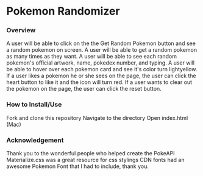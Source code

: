 # Pokemon Randomizer

### Overview
A user will be able to click on the the Get Random Pokemon button and see a random pokemon on screen.
A user will be able to get a random pokemon as many times as they want.
A user will be able to see each random pokemon's official artwork, name, pokedex number, and typing.
A user will be able to hover over each pokemon card and see it's color turn lightyellow.
If a user likes a pokemon he or she sees on the page, the user can click the heart button to like
it and the icon will turn red.
If a user wants to clear out the pokemon on the page, the user can click the reset button.

### How to Install/Use
Fork and clone this repository
Navigate to the directory
Open index.html (Mac)

### Acknowledgement
Thank you to the wonderful people who helped create the PokeAPI
Materialize.css was a great resource for css stylings
CDN fonts had an awesome Pokemon Font that I had to include, thank you.





